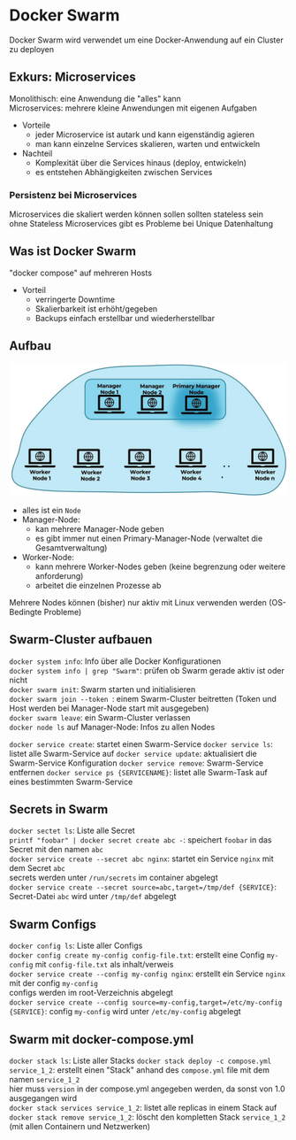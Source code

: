 # Docker Swarm
Docker Swarm wird verwendet um eine Docker-Anwendung auf ein Cluster zu deployen 

## Exkurs: Microservices
Monolithisch: eine Anwendung die "alles" kann   
Microservices: mehrere kleine Anwendungen mit eigenen Aufgaben     
* Vorteile
  * jeder Microservice ist autark und kann eigenständig agieren
  * man kann einzelne Services skalieren, warten und entwickeln
* Nachteil
  * Komplexität über die Services hinaus (deploy, entwickeln)
  * es entstehen Abhängigkeiten zwischen Services

### Persistenz bei Microservices
Microservices die skaliert werden können sollen sollten stateless sein   
ohne Stateless Microservices gibt es Probleme bei Unique Datenhaltung   

## Was ist Docker Swarm
"docker compose" auf mehreren Hosts   
* Vorteil
  * verringerte Downtime
  * Skalierbarkeit ist erhöht/gegeben
  * Backups einfach erstellbar und wiederherstellbar

## Aufbau
![Beispielhafter aufbau](asset/swarm_aufbau.jpg)
* alles ist ein `Node`
* Manager-Node:
  * kan mehrere Manager-Node geben
  * es gibt immer nut einen Primary-Manager-Node (verwaltet die Gesamtverwaltung)
* Worker-Node:
  * kann mehrere Worker-Nodes geben (keine begrenzung oder weitere anforderung)
  * arbeitet die einzelnen Prozesse ab

Mehrere Nodes können (bisher) nur aktiv mit Linux verwenden werden (OS-Bedingte Probleme)   

## Swarm-Cluster aufbauen
`docker system info`: Info über alle Docker Konfigurationen   
`docker system info | grep "Swarm"`: prüfen ob Swarm gerade aktiv ist oder nicht   
`docker swarm init`: Swarm starten und initialisieren   
`docker swarm join --token `: einem Swarm-Cluster beitretten (Token und Host werden bei Manager-Node start mit ausgegeben)   
`docker swarm leave`: ein Swarm-Cluster verlassen   
`docker node ls` auf Manager-Node: Infos zu allen Nodes   
   
`docker service create`: startet einen Swarm-Service
`docker service ls`: listet alle Swarm-Service auf
`docker service update`: aktualisiert die Swarm-Service Konfiguration
`docker service remove`: Swarm-Service entfernen
`docker service ps {SERVICENAME}`: listet alle Swarm-Task auf eines bestimmten Swarm-Service   

## Secrets in Swarm
`docker sectet ls`: Liste alle Secret   
`printf "foobar" | docker secret create abc -`: speichert `foobar` in das Secret mit den namen `abc`   
`docker service create --secret abc nginx`: startet ein Service `nginx` mit dem Secret `abc`   
secrets werden unter `/run/secrets` im container abgelegt   
`docker service create --secret source=abc,target=/tmp/def {SERVICE}`: Secret-Datei `abc` wird unter `/tmp/def` abgelegt   

## Swarm Configs
`docker config ls`: Liste aller Configs      
`docker config create my-config config-file.txt`: erstellt eine Config `my-config` mit `config-file.txt` als inhalt/verweis   
`docker service create --config my-config nginx`: erstellt ein Service `nginx` mit der config `my-config`    
configs werden im root-Verzeichnis abgelegt   
`docker service create --config source=my-config,target=/etc/my-config {SERVICE}`: config `my-config` wird unter `/etc/my-config` abgelegt   

## Swarm mit docker-compose.yml 
`docker stack ls`: Liste aller Stacks
`docker stack deploy -c compose.yml service_1_2`: erstellt einen "Stack" anhand des `compose.yml` file mit dem namen `service_1_2`   
hier muss `version` in der compose.yml angegeben werden, da sonst von 1.0 ausgegangen wird   
`docker stack services service_1_2`: listet alle replicas in einem Stack auf   
`docker stack remove service_1_2`: löscht den kompletten Stack `service_1_2` (mit allen Containern und Netzwerken)   
